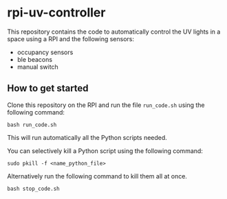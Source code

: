 # rpi-uv-controller

This repository contains the code to automatically control the UV lights in a space using a RPI and the following sensors:

* occupancy sensors
* ble beacons
* manual switch

## How to get started

Clone this repository on the RPI and run the file `run_code.sh` using the following command:
```
bash run_code.sh
```

This will run automatically all the Python scripts needed.

You can selectively kill a Python script using the following command:
```
sudo pkill -f <name_python_file>
```

Alternatively run the following command to kill them all at once.
```
bash stop_code.sh
```